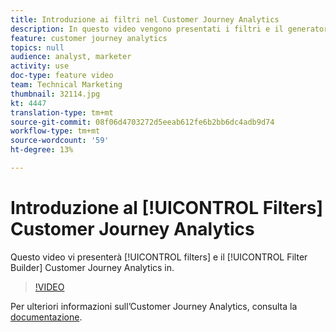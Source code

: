 ```yaml
---
title: Introduzione ai filtri nel Customer Journey Analytics
description: In questo video vengono presentati i filtri e il generatore di filtri nel Customer Journey Analytics  Adobe.
feature: customer journey analytics
topics: null
audience: analyst, marketer
activity: use
doc-type: feature video
team: Technical Marketing
thumbnail: 32114.jpg
kt: 4447
translation-type: tm+mt
source-git-commit: 08f06d4703272d5eeab612fe6b2bb6dc4adb9d74
workflow-type: tm+mt
source-wordcount: '59'
ht-degree: 13%

---
```



# Introduzione al [!UICONTROL Filters] Customer Journey Analytics

Questo video vi presenterà [!UICONTROL filters] e il [!UICONTROL Filter Builder] Customer Journey Analytics in.

>[!VIDEO](https://video.tv.adobe.com/v/32114/?quality=12)

Per ulteriori informazioni sull’Customer Journey Analytics, consulta la [documentazione](https://docs.adobe.com/content/help/it-IT/analytics-platform/using/cja-landing.html).
